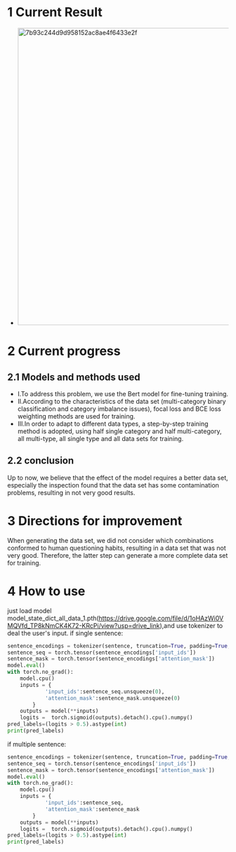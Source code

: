 # 1 Current Result  
- <img width="677" alt="7b93c244d9d958152ac8ae4f6433e2f" src="https://github.com/lingyoumax/QAsystem-NLPT-WS2023/assets/43053906/cda93b54-0fa6-4af3-80e5-f1278f85305b">  
# 2 Current progress
## 2.1 Models and methods used
- I.To address this problem, we use the Bert model for fine-tuning training.
- II.According to the characteristics of the data set (multi-category binary classification and category imbalance issues), focal loss and BCE loss weighting methods are used for training.
- III.In order to adapt to different data types, a step-by-step training method is adopted, using half single category and half multi-category, all multi-type, all single type and all data sets for training.
## 2.2 conclusion
Up to now, we believe that the effect of the model requires a better data set, especially the inspection found that the data set has some contamination problems, resulting in not very good results.
# 3 Directions for improvement
When generating the data set, we did not consider which combinations conformed to human questioning habits, resulting in a data set that was not very good. Therefore, the latter step can generate a more complete data set for training.
# 4 How to use
just load model model_state_dict_all_data_1.pth(https://drive.google.com/file/d/1oHAzWi0VMQVfd_TP8kNmCK4K72-KRcPi/view?usp=drive_link),and use tokenizer to deal the user's input. 
if single sentence:
```python
sentence_encodings = tokenizer(sentence, truncation=True, padding=True, max_length=128)
sentence_seq = torch.tensor(sentence_encodings['input_ids'])
sentence_mask = torch.tensor(sentence_encodings['attention_mask'])
model.eval()
with torch.no_grad():
    model.cpu()
    inputs = {
            'input_ids':sentence_seq.unsqueeze(0),
            'attention_mask':sentence_mask.unsqueeze(0)
        }
    outputs = model(**inputs)
    logits =  torch.sigmoid(outputs).detach().cpu().numpy()
pred_labels=(logits > 0.5).astype(int)
print(pred_labels)
```
if multiple sentence:
```python
sentence_encodings = tokenizer(sentence, truncation=True, padding=True, max_length=128)
sentence_seq = torch.tensor(sentence_encodings['input_ids'])
sentence_mask = torch.tensor(sentence_encodings['attention_mask'])
model.eval()
with torch.no_grad():
    model.cpu()
    inputs = {
            'input_ids':sentence_seq,
            'attention_mask':sentence_mask
        }
    outputs = model(**inputs)
    logits =  torch.sigmoid(outputs).detach().cpu().numpy()
pred_labels=(logits > 0.5).astype(int)
print(pred_labels)
```
